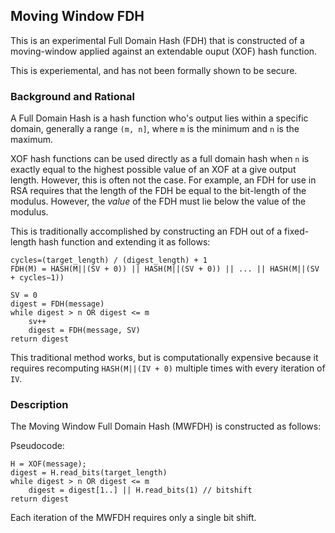 Moving Window FDH
-----------------

This is an experimental Full Domain Hash (FDH) that is constructed of a moving-window applied against an extendable ouput (XOF) hash function.

This is experiemental, and has not been formally shown to be secure.

### Background and Rational

A Full Domain Hash is a hash function who's output lies within a specific domain, generally a range `(m, n]`, where `m` is the minimum and `n` is the maximum. 

XOF hash functions can be used directly as a full domain hash when `n` is exactly equal to the highest possible value of an XOF at a give output length. However, this is often not the case. For example, an FDH for use in RSA requires that the length of the FDH be equal to the bit-length of the modulus. However, the *value* of the FDH must lie below the value of the modulus. 

This is traditionally accomplished by constructing an FDH out of a fixed-length hash function and extending it as follows:

```
cycles=(target_length) / (digest_length) + 1
FDH(M) = HASH(M||(SV + 0)) || HASH(M||(SV + 0)) || ... || HASH(M||(SV + cycles−1))

SV = 0
digest = FDH(message)
while digest > n OR digest <= m
    sv++
    digest = FDH(message, SV)
return digest
```

This traditional method works, but is computationally expensive because it requires recomputing `HASH(M||(IV + 0)` multiple times with every iteration of `IV`.

### Description

The Moving Window Full Domain Hash (MWFDH) is constructed as follows:

Pseudocode:
```
H = XOF(message);
digest = H.read_bits(target_length)
while digest > n OR digest <= m
    digest = digest[1..] || H.read_bits(1) // bitshift
return digest
```

Each iteration of the MWFDH requires only a single bit shift. 